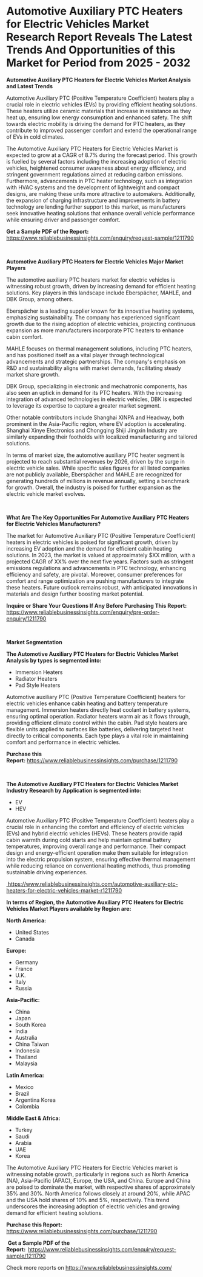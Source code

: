 <p><h1>Automotive Auxiliary PTC Heaters for Electric Vehicles Market Research Report Reveals The Latest Trends And Opportunities of this Market for Period from 2025 - 2032</h1></p><p><strong>Automotive Auxiliary PTC Heaters for Electric Vehicles Market Analysis and Latest Trends</strong></p>
<p><p>Automotive Auxiliary PTC (Positive Temperature Coefficient) heaters play a crucial role in electric vehicles (EVs) by providing efficient heating solutions. These heaters utilize ceramic materials that increase in resistance as they heat up, ensuring low energy consumption and enhanced safety. The shift towards electric mobility is driving the demand for PTC heaters, as they contribute to improved passenger comfort and extend the operational range of EVs in cold climates.</p><p>The Automotive Auxiliary PTC Heaters for Electric Vehicles Market is expected to grow at a CAGR of 8.7% during the forecast period. This growth is fuelled by several factors including the increasing adoption of electric vehicles, heightened consumer awareness about energy efficiency, and stringent government regulations aimed at reducing carbon emissions. Furthermore, advancements in PTC heater technology, such as integration with HVAC systems and the development of lightweight and compact designs, are making these units more attractive to automakers. Additionally, the expansion of charging infrastructure and improvements in battery technology are lending further support to this market, as manufacturers seek innovative heating solutions that enhance overall vehicle performance while ensuring driver and passenger comfort.</p></p>
<p><strong>Get a Sample PDF of the Report:&nbsp;</strong> <a href="https://www.reliablebusinessinsights.com/enquiry/request-sample/1211790?utm_campaign=3455&utm_medium=2&utm_source=Github&utm_content=ia&utm_term=24032025&utm_id=automotive-auxiliary-ptc-heaters-for-electric-vehicles">https://www.reliablebusinessinsights.com/enquiry/request-sample/1211790</a></p>
<p>&nbsp;</p>
<p><strong>Automotive Auxiliary PTC Heaters for Electric Vehicles Major Market Players</strong></p>
<p><p>The automotive auxiliary PTC heaters market for electric vehicles is witnessing robust growth, driven by increasing demand for efficient heating solutions. Key players in this landscape include Eberspächer, MAHLE, and DBK Group, among others.</p><p>Eberspächer is a leading supplier known for its innovative heating systems, emphasizing sustainability. The company has experienced significant growth due to the rising adoption of electric vehicles, projecting continuous expansion as more manufacturers incorporate PTC heaters to enhance cabin comfort.</p><p>MAHLE focuses on thermal management solutions, including PTC heaters, and has positioned itself as a vital player through technological advancements and strategic partnerships. The company's emphasis on R&D and sustainability aligns with market demands, facilitating steady market share growth.</p><p>DBK Group, specializing in electronic and mechatronic components, has also seen an uptick in demand for its PTC heaters. With the increasing integration of advanced technologies in electric vehicles, DBK is expected to leverage its expertise to capture a greater market segment.</p><p>Other notable contributors include Shanghai XINPA and Headway, both prominent in the Asia-Pacific region, where EV adoption is accelerating. Shanghai Xinye Electronics and Chongqing Shiji Jingxin Industry are similarly expanding their footholds with localized manufacturing and tailored solutions.</p><p>In terms of market size, the automotive auxiliary PTC heater segment is projected to reach substantial revenues by 2026, driven by the surge in electric vehicle sales. While specific sales figures for all listed companies are not publicly available, Eberspächer and MAHLE are recognized for generating hundreds of millions in revenue annually, setting a benchmark for growth. Overall, the industry is poised for further expansion as the electric vehicle market evolves.</p></p>
<p>&nbsp;</p>
<p><strong>What Are The Key Opportunities For Automotive Auxiliary PTC Heaters for Electric Vehicles Manufacturers?</strong></p>
<p><p>The market for Automotive Auxiliary PTC (Positive Temperature Coefficient) heaters in electric vehicles is poised for significant growth, driven by increasing EV adoption and the demand for efficient cabin heating solutions. In 2023, the market is valued at approximately $XX million, with a projected CAGR of XX% over the next five years. Factors such as stringent emissions regulations and advancements in PTC technology, enhancing efficiency and safety, are pivotal. Moreover, consumer preferences for comfort and range optimization are pushing manufacturers to integrate these heaters. Future outlook remains robust, with anticipated innovations in materials and design further boosting market potential.</p></p>
<p><strong>Inquire or Share Your Questions If Any Before Purchasing This Report:</strong> <a href="https://www.reliablebusinessinsights.com/enquiry/pre-order-enquiry/1211790?utm_campaign=3455&utm_medium=2&utm_source=Github&utm_content=ia&utm_term=24032025&utm_id=automotive-auxiliary-ptc-heaters-for-electric-vehicles">https://www.reliablebusinessinsights.com/enquiry/pre-order-enquiry/1211790</a></p>
<p>&nbsp;</p>
<p><strong>Market Segmentation</strong></p>
<p><strong>The Automotive Auxiliary PTC Heaters for Electric Vehicles Market Analysis by types is segmented into:</strong></p>
<p><ul><li>Immersion Heaters</li><li>Radiator Heaters</li><li>Pad Style Heaters</li></ul></p>
<p><p>Automotive auxiliary PTC (Positive Temperature Coefficient) heaters for electric vehicles enhance cabin heating and battery temperature management. Immersion heaters directly heat coolant in battery systems, ensuring optimal operation. Radiator heaters warm air as it flows through, providing efficient climate control within the cabin. Pad style heaters are flexible units applied to surfaces like batteries, delivering targeted heat directly to critical components. Each type plays a vital role in maintaining comfort and performance in electric vehicles.</p></p>
<p><strong>Purchase this Report:&nbsp;</strong><a href="https://www.reliablebusinessinsights.com/purchase/1211790?utm_campaign=3455&utm_medium=2&utm_source=Github&utm_content=ia&utm_term=24032025&utm_id=automotive-auxiliary-ptc-heaters-for-electric-vehicles">https://www.reliablebusinessinsights.com/purchase/1211790</a></p>
<p>&nbsp;</p>
<p><strong>The Automotive Auxiliary PTC Heaters for Electric Vehicles Market Industry Research by Application is segmented into:</strong></p>
<p><ul><li>EV</li><li>HEV</li></ul></p>
<p><p>Automotive Auxiliary PTC (Positive Temperature Coefficient) heaters play a crucial role in enhancing the comfort and efficiency of electric vehicles (EVs) and hybrid electric vehicles (HEVs). These heaters provide rapid cabin warmth during cold starts and help maintain optimal battery temperatures, improving overall range and performance. Their compact design and energy-efficient operation make them suitable for integration into the electric propulsion system, ensuring effective thermal management while reducing reliance on conventional heating methods, thus promoting sustainable driving experiences.</p></p>
<p><a href="https://www.reliablebusinessinsights.com/automotive-auxiliary-ptc-heaters-for-electric-vehicles-market-r1211790?utm_campaign=3455&utm_medium=2&utm_source=Github&utm_content=ia&utm_term=24032025&utm_id=automotive-auxiliary-ptc-heaters-for-electric-vehicles">&nbsp;https://www.reliablebusinessinsights.com/automotive-auxiliary-ptc-heaters-for-electric-vehicles-market-r1211790</a></p>
<p><strong>In terms of Region, the Automotive Auxiliary PTC Heaters for Electric Vehicles Market Players available by Region are:</strong></p>
<p>
    <p> <strong> North America: </strong>
        <ul>
            <li>United States</li>
            <li>Canada</li>
        </ul>
        </p> 
    <p> <strong> Europe: </strong>
        <ul>
            <li>Germany</li>
            <li>France</li>
            <li>U.K.</li>
            <li>Italy</li>
            <li>Russia</li>
        </ul>
        </p> 
    <p> <strong> Asia-Pacific: </strong>
        <ul>
            <li>China</li>
            <li>Japan</li>
            <li>South Korea</li>
            <li>India</li>
            <li>Australia</li>
            <li>China Taiwan</li>
            <li>Indonesia</li>
            <li>Thailand</li>
            <li>Malaysia</li>
        </ul>
        </p> 
    <p> <strong> Latin America: </strong>
        <ul>
            <li>Mexico</li>
            <li>Brazil</li>
            <li>Argentina Korea</li>
            <li>Colombia</li>
        </ul>
        </p> 
    <p> <strong> Middle East & Africa: </strong>
        <ul>
            <li>Turkey</li>
            <li>Saudi</li>
            <li>Arabia</li>
            <li>UAE</li>
            <li>Korea</li>
        </ul>
    </p>
    </p>
<p><p>The Automotive Auxiliary PTC Heaters for Electric Vehicles market is witnessing notable growth, particularly in regions such as North America (NA), Asia-Pacific (APAC), Europe, the USA, and China. Europe and China are poised to dominate the market, with respective shares of approximately 35% and 30%. North America follows closely at around 20%, while APAC and the USA hold shares of 10% and 5%, respectively. This trend underscores the increasing adoption of electric vehicles and growing demand for efficient heating solutions.</p></p>
<p><strong>Purchase this Report: </strong><a href="https://www.reliablebusinessinsights.com/purchase/1211790?utm_campaign=3455&utm_medium=2&utm_source=Github&utm_content=ia&utm_term=24032025&utm_id=automotive-auxiliary-ptc-heaters-for-electric-vehicles">https://www.reliablebusinessinsights.com/purchase/1211790</a></p>
<p>&nbsp;<strong>Get a Sample PDF of the Report:&nbsp;&nbsp;</strong><a href="https://www.reliablebusinessinsights.com/enquiry/request-sample/1211790?utm_campaign=3455&utm_medium=2&utm_source=Github&utm_content=ia&utm_term=24032025&utm_id=automotive-auxiliary-ptc-heaters-for-electric-vehicles">https://www.reliablebusinessinsights.com/enquiry/request-sample/1211790</a></p>
<p><strong></strong></p>
<p>Check more reports on <a href="https://www.reliablebusinessinsights.com/?utm_campaign=3455&utm_medium=2&utm_source=Github&utm_content=ia&utm_term=24032025&utm_id=automotive-auxiliary-ptc-heaters-for-electric-vehicles">https://www.reliablebusinessinsights.com/</a></p>